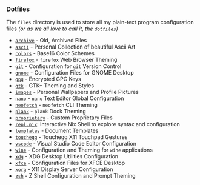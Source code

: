 ### Dotfiles

The `files` directory is used to store all my plain-text program configuration files _(or as we all love to call it, the `dotfiles`)_

- [`archive`](./archive) - Old, Archived Files
- [`ascii`](./ascii) - Personal Collection of beautiful Ascii Art
- [`colors`](./colors) - Base16 Color Schemes
- [`firefox`](./firefox) - `firefox` Web Browser Theming
- [`git`](./git) - Configuration for `git` Version Control
- [`gnome`](./gnome) - Configuration Files for GNOME Desktop
- [`gpg`](./gpg) - Encrypted GPG Keys
- [`gtk`](./gtk) - GTK+ Theming and Styles
- [`images`](./images) - Personal Wallpapers and Profile Pictures
- [`nano`](./nano) - `nano` Text Editor Global Configuration
- [`neofetch`](./neofetch) - `neofetch` CLI Theming
- [`plank`](./plank) - `plank` Dock Theming
- [`proprietary`](https://github.com/maydayv7/proprietary) - Custom Proprietary Files
- [`repl.nix`](./repl.nix): Interactive Nix Shell to explore syntax and configuration
- [`templates`](./templates) - Document Templates
- [`touchegg`](./touchegg) - Touchegg X11 Touchpad Gestures
- [`vscode`](./vscode) - Visual Studio Code Editor Configuration
- [`wine`](./wine) - Configuration and Theming for `wine` applications
- [`xdg`](./xdg) - XDG Desktop Utilities Configuration
- [`xfce`](./xfce) - Configuration Files for XFCE Desktop
- [`xorg`](./xorg) - X11 Display Server Configuration
- [`zsh`](./zsh) - Z Shell Configuration and Prompt Theming

